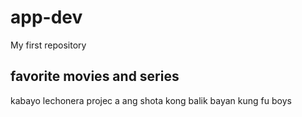 # app-dev
My first repository
## favorite movies and series
kabayo
lechonera
projec a
ang shota kong balik bayan
kung fu boys
